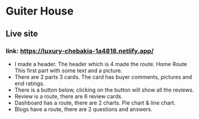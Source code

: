 # Guiter House

## Live site 

### link: https://luxury-chebakia-1a4818.netlify.app/
- I made a header. The header which is 4 made the route. Home Route This first part  with some text and a picture.
- There are 2 parts 3 cards. The card has buyer comments, pictures and end ratings.
- There is a button below, clicking on the button will show all the reviews.
- Review is a route, there are 6 review cards.
- Dashboard has a route, there are 2 charts. Pie chart & line chart.
- Blogs have a route, there are 2 questions and answers.